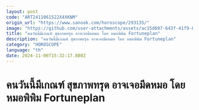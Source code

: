 ```yaml
---
layout: post
code: "ART2411061522X4XKNM"
origin_url: "https://www.sanook.com/horoscope/293135/"
image: "https://github.com/user-attachments/assets/ac15d697-643f-41f9-8c0f-5cac7ebc6dbf"
title: "คนวันนี้มีเกณฑ์ สุขภาพทรุด อาจเจอมีดหมอ โดย หมอพิพิม Fortuneplan"
description: "คนวันนี้มีเกณฑ์ สุขภาพทรุด อาจเจอมีดหมอ โดย หมอพิพิม Fortuneplan"
category: "HOROSCOPE"
language: "th"
date: 2024-11-06T15:32:17.880Z
---
```


# คนวันนี้มีเกณฑ์ สุขภาพทรุด อาจเจอมีดหมอ โดย หมอพิพิม Fortuneplan